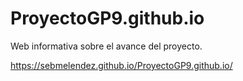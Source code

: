 # ProyectoGP9.github.io
Web informativa sobre el avance del proyecto.

https://sebmelendez.github.io/ProyectoGP9.github.io/
